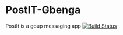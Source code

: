 # PostIT-Gbenga
PostIt is a goup messaging app
[![Build Status](https://travis-ci.org/gbengaPS/PostIT-Gbenga.svg?branch=master)](https://travis-ci.org/gbengaPS/PostIT-Gbenga)
